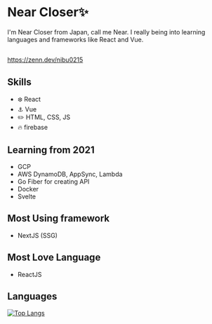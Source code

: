 
# Near Closer✨
I'm Near Closer from Japan, call me Near.  I really being into learning languages and frameworks like React and Vue. 

## 
 https://zenn.dev/nibu0215
 
## Skills
* :snowflake: React
* :anchor: Vue
* :pencil2: HTML, CSS, JS
* 🔥 firebase 

## Learning  from 2021
* GCP  
* AWS  DynamoDB, AppSync, Lambda
* Go   Fiber for creating API
* Docker 
* Svelte 

## Most Using framework
* NextJS (SSG)

## Most Love Language
* ReactJS 

## Languages
[![Top Langs](https://github-readme-stats.vercel.app/api/top-langs/?username=nearCloser&hide=typescript&layout=compact&theme=algolia)](https://github.com/anuraghazra/github-readme-stats)

<!--
**NearString/nearString** is a ✨ _special_ ✨ repository because its `README.md` (this file) appears on your GitHub profile.

Here are some ideas to get you started:

- 🔭 I’m currently working on ...
- 🌱 I’m currently learning ...
- 👯 I’m looking to collaborate on ...
- 🤔 I’m looking for help with ...
- 💬 Ask me about ...
- 📫 How to reach me: ...
- 😄 Pronouns: ...
- ⚡ Fun fact: ...
-->

